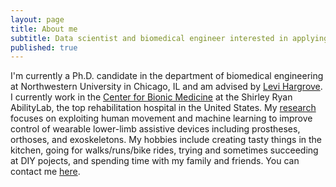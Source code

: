 ```yaml
---
layout: page
title: About me
subtitle: Data scientist and biomedical engineer interested in applying machine learning to solve real-world problems in rehabilitation and beyond.
published: true
---
```


I'm currently a Ph.D. candidate in the department of biomedical engineering at Northwestern University in Chicago, IL and am advised by [Levi Hargrove](https://www.sralab.org/researchers/levi-hargrove-phd). I currently work in the [Center for Bionic Medicine](https://www.sralab.org/research/labs/center-bionic-medicine) at the Shirley Ryan AbilityLab, the top rehabilitation hospital in the United States. My [research](https://blair-hu.github.io/projects/) focuses on exploiting human movement and machine learning to improve control of wearable lower-limb assistive devices including prostheses, orthoses, and exoskeletons. My hobbies include creating tasty things in the kitchen, going for walks/runs/bike rides, trying and sometimes succeeding at DIY pojects, and spending time with my family and friends. You can contact me [here](mailto:blairhhu@gmail.com).
